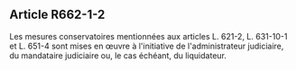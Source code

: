 Article R662-1-2
----
Les mesures conservatoires mentionnées aux articles L. 621-2, L. 631-10-1 et L.
651-4 sont mises en œuvre à l'initiative de l'administrateur judiciaire, du
mandataire judiciaire ou, le cas échéant, du liquidateur.
